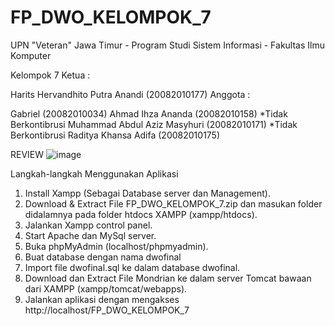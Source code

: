# FP_DWO_KELOMPOK_7
UPN "Veteran" Jawa Timur - Program Studi Sistem Informasi - Fakultas Ilmu Komputer

Kelompok 7
Ketua :

Harits Hervandhito Putra Anandi (20082010177) 
Anggota :

Gabriel (20082010034)
Ahmad Ihza Ananda (20082010158) *Tidak Berkontibrusi
Muhammad Abdul Aziz Masyhuri (20082010171) *Tidak Berkontibrusi
Raditya Khansa Adifa (20082010175)
     
     
     
REVIEW
![image](https://user-images.githubusercontent.com/91874872/209689186-443e531a-41a3-43a8-aeb1-eed6f882cc62.png)

Langkah-langkah Menggunakan Aplikasi
1. Install Xampp (Sebagai Database server dan Management).
2. Download & Extract File FP_DWO_KELOMPOK_7.zip dan masukan folder didalamnya pada folder htdocs XAMPP (xampp/htdocs).
3. Jalankan Xampp control panel.
4. Start Apache dan MySql server.
5. Buka phpMyAdmin (localhost/phpmyadmin).
6. Buat database dengan nama dwofinal
7. Import file dwofinal.sql ke dalam database dwofinal.
8. Download dan Extract File Mondrian ke dalam server Tomcat bawaan dari XAMPP (xampp/tomcat/webapps).
9. Jalankan aplikasi dengan mengakses http://localhost/FP_DWO_KELOMPOK_7
